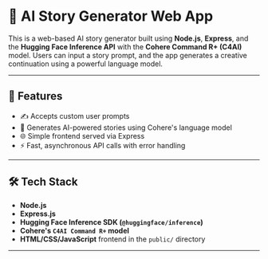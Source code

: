 # 📖 AI Story Generator Web App

This is a web-based AI story generator built using **Node.js**, **Express**, and the **Hugging Face Inference API** with the **Cohere Command R+ (C4AI)** model. Users can input a story prompt, and the app generates a creative continuation using a powerful language model.

---

## 🚀 Features

- ✍️ Accepts custom user prompts
- 🤖 Generates AI-powered stories using Cohere's language model
- 🌐 Simple frontend served via Express
- ⚡ Fast, asynchronous API calls with error handling

---

## 🛠️ Tech Stack

- **Node.js**
- **Express.js**
- **Hugging Face Inference SDK (`@huggingface/inference`)**
- **Cohere's `C4AI Command R+` model**
- **HTML/CSS/JavaScript** frontend in the `public/` directory

---

